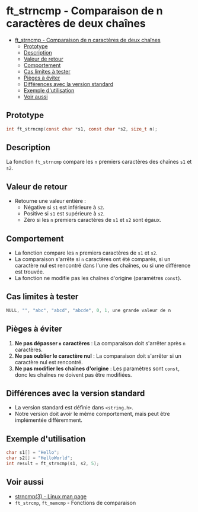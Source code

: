# ft\_strncmp - Comparaison de n caractères de deux chaînes

- [ft\_strncmp - Comparaison de n caractères de deux chaînes](#ft_strncmp---comparaison-de-n-caractères-de-deux-chaînes)
	- [Prototype](#prototype)
	- [Description](#description)
	- [Valeur de retour](#valeur-de-retour)
	- [Comportement](#comportement)
	- [Cas limites à tester](#cas-limites-à-tester)
	- [Pièges à éviter](#pièges-à-éviter)
	- [Différences avec la version standard](#différences-avec-la-version-standard)
	- [Exemple d'utilisation](#exemple-dutilisation)
	- [Voir aussi](#voir-aussi)

## Prototype

```c
int ft_strncmp(const char *s1, const char *s2, size_t n);
```

## Description

La fonction `ft_strncmp` compare les `n` premiers caractères des chaînes `s1` et `s2`.

## Valeur de retour

  - Retourne une valeur entière :
    - Négative si `s1` est inférieure à `s2`.
    - Positive si `s1` est supérieure à `s2`.
    - Zéro si les `n` premiers caractères de `s1` et `s2` sont égaux.

## Comportement

  - La fonction compare les `n` premiers caractères de `s1` et `s2`.
  - La comparaison s'arrête si `n` caractères ont été comparés, si un caractère nul est rencontré dans l'une des chaînes, ou si une différence est trouvée.
  - La fonction ne modifie pas les chaînes d'origine (paramètres `const`).

## Cas limites à tester

```c
NULL, "", "abc", "abcd", "abcde", 0, 1, une grande valeur de n
```

## Pièges à éviter

1.  **Ne pas dépasser `n` caractères** : La comparaison doit s'arrêter après `n` caractères.
2.  **Ne pas oublier le caractère nul** : La comparaison doit s'arrêter si un caractère nul est rencontré.
3.  **Ne pas modifier les chaînes d'origine** : Les paramètres sont `const`, donc les chaînes ne doivent pas être modifiées.

## Différences avec la version standard

  - La version standard est définie dans `<string.h>`.
  - Notre version doit avoir le même comportement, mais peut être implémentée différemment.

## Exemple d'utilisation

```c
char s1[] = "Hello";
char s2[] = "HelloWorld";
int result = ft_strncmp(s1, s2, 5);
```

## Voir aussi

  - [strncmp(3) - Linux man page](https://man7.org/linux/man-pages/man3/strncmp.3.html)
  - `ft_strcmp`, `ft_memcmp` - Fonctions de comparaison
